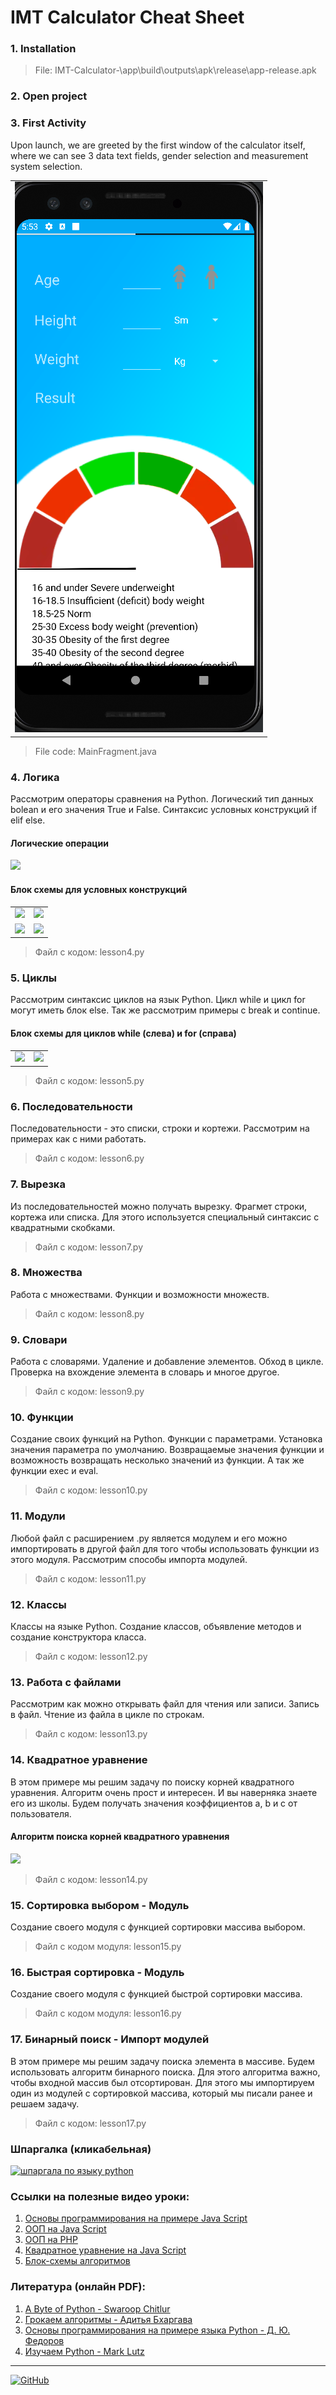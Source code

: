 # IMT Calculator Cheat Sheet



### 1. Installation

>File: IMT-Calculator-\app\build\outputs\apk\release\app-release.apk
### 2. Open project

### 3. First Activity
Upon launch, we are greeted by the first window of the calculator itself, where we can see 3 data text fields, gender selection and measurement system selection.
<table>
  <tr>
    <td><img src="app\src\main\res\drawable-v24\screen\firstFragment.png"></td>
  </tr>
</table>

> File code: MainFragment.java 

### 4. Логика
Рассмотрим операторы сравнения на Python. Логический тип данных bolean и его значения True и False. Синтаксис условных конструкций if elif else.
#### Логические операции
<img src="img/logic.jpg">

#### Блок схемы для условных конструкций
<table>
  <tr>
    <td><img src="img/1.jpg"></td>
    <td><img src="img/2.jpg"></td>
  </tr>
  <tr>
    <td><img src="img/3.jpg"></td>
    <td><img src="img/4.jpg"></td>
  </tr>
</table>

> Файл с кодом: lesson4.py
### 5. Циклы
Рассмотрим синтаксис циклов на язык Python. Цикл while и цикл for могут иметь блок else. Так же рассмотрим примеры с break и continue.
#### Блок схемы для циклов while (слева) и for (справа)
<table>
  <tr>
    <td><img src="img/5.jpg"></td>
    <td><img src="img/6.jpg"></td>
  </tr>
</table>

> Файл с кодом: lesson5.py
### 6. Последовательности
Последовательности - это списки, строки и кортежи. Рассмотрим на примерах как с ними работать.
> Файл с кодом: lesson6.py
### 7. Вырезка
Из последовательностей можно получать вырезку. Фрагмет строки, кортежа или списка. Для этого используется специальный синтаксис с квадратными скобками.
> Файл с кодом: lesson7.py
### 8. Множества
Работа с множествами. Функции и возможности множеств.
> Файл с кодом: lesson8.py
### 9. Словари
Работа с словарями. Удаление и добавление элементов. Обход в цикле. Проверка на вхождение элемента в словарь и многое другое.
> Файл с кодом: lesson9.py
### 10. Функции
Создание своих функций на Python. Функции с параметрами. Установка значения параметра по умолчанию. Возвращаемые значения функции и возможность возвращать несколько значений из функции. А так же функции exec и eval.
> Файл с кодом: lesson10.py
### 11. Модули
Любой файл с расширением .py является модулем и его можно импортировать в другой файл для того чтобы использовать функции из этого модуля. Рассмотрим способы импорта модулей.
> Файл с кодом: lesson11.py
### 12. Классы
Классы на языке Python. Создание классов, объявление методов и создание конструктора класса.
> Файл с кодом: lesson12.py
### 13. Работа с файлами
Рассмотрим как можно открывать файл для чтения или записи. Запись в файл. Чтение из файла в цикле по строкам.
> Файл с кодом: lesson13.py
### 14. Квадратное уравнение
В этом примере мы решим задачу по поиску корней квадратного уравнения. Алгоритм очень прост и интересен. И вы наверняка знаете его из школы. Будем получать значения коэффициентов a, b и с от пользователя.
#### Алгоритм поиска корней квадратного уравнения
<img src="img/7.jpg">

> Файл с кодом: lesson14.py
### 15. Сортировка выбором - Модуль
Создание своего модуля с функцией сортировки массива выбором.
> Файл с кодом модуля: lesson15.py
### 16. Быстрая сортировка - Модуль
Создание своего модуля с функцией быстрой сортировки массива.
> Файл с кодом модуля: lesson16.py
### 17. Бинарный поиск - Импорт модулей
В этом примере мы решим задачу поиска элемента в массиве. Будем использовать алгоритм бинарного поиска. Для этого алгоритма важно, чтобы входной массив был отсортирован. Для этого мы импортируем один из модулей с сортировкой массива, который мы писали ранее и решаем задачу.
> Файл с кодом: lesson17.py

### Шпаргалка (кликабельная)
<a href="img/python.jpg" download><img alt="шпаргала по языку python" src="img/python.jpg"></a>

### Ссылки на полезные видео уроки:
1. <a href="https://youtu.be/2yT8jMgWvko" target="_blank">Основы программирования на примере Java Script</a>
2. <a href="https://youtu.be/4rkj2CUpzpE" target="_blank">ООП на Java Script</a>
3. <a href="https://youtu.be/LJCfPmbU4sc" target="_blank">ООП на PHP</a>
3. <a href="https://youtu.be/daJgnaNC_1U" target="_blank">Квадратное уравнение на Java Script</a>
3. <a href="https://youtu.be/uY0I4c3nwfA" target="_blank">Блок-схемы алгоритмов</a>

### Литература (онлайн PDF):
1. <a href="https://wombat.org.ua/AByteOfPython/AByteofPythonRussian-2.02.pdf" target="_blank">A Byte of Python - Swaroop Chitlur</a>
2. <a href="https://kitobz.com/upload/%D0%93%D1%80%D0%BE%D0%BA%D0%B0%D0%B5%D0%BC%20%D0%B0%D0%BB%D0%B3%D0%BE%D1%80%D0%B8%D1%82%D0%BC%D1%8B-%20%20www.kitobz.com.pdf" target="_blank">Грокаем алгоритмы - Адитья Бхаргава</a>
3. <a href="https://dfedorov.spb.ru/python3/book.pdf" target="_blank">Основы программирования на примере языка Python - Д. Ю. Федоров</a>
4. <a href="http://uchcom7.botik.ru/L/prog/python/python_01.pdf" target="_blank">Изучаем Python - Mark Lutz</a>

---

[![GitHub](https://img.shields.io/badge/-Мой_GitHub-333?style=for-the-badge&logo=GitHub&logoColor=fff)](https://github.com/morphIsmail)